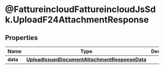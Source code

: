 # @FattureincloudFattureincloudJsSdk.UploadF24AttachmentResponse

## Properties

Name | Type | Description | Notes
------------ | ------------- | ------------- | -------------
**data** | [**UploadIssuedDocumentAttachmentResponseData**](UploadIssuedDocumentAttachmentResponseData.md) |  | [optional] 



